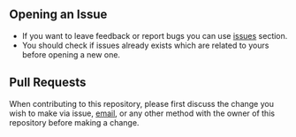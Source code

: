 ## Opening an Issue
- If you want to leave feedback or report bugs you can use [issues](https://github.com/selmanadanir/kafka-app/) section.
- You should check if issues already exists which are related to yours before opening a new one.

## Pull Requests
When contributing to this repository, please first discuss the change you wish to make via issue, [email](mailto:adanirselman@gmail.com), or any other method with the owner of this repository before making a change.